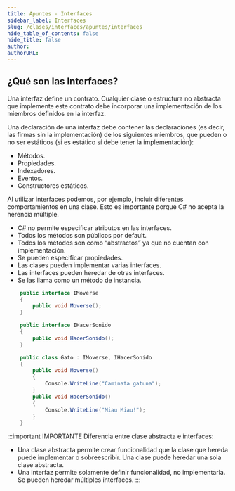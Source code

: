 ```yaml
---
title: Apuntes - Interfaces
sidebar_label: Interfaces
slug: /clases/interfaces/apuntes/interfaces
hide_table_of_contents: false
hide_title: false
author: 
authorURL: 
---
```

## ¿Qué son las Interfaces?
Una interfaz define un contrato. Cualquier clase o estructura no abstracta que implemente este contrato debe incorporar una implementación de los miembros definidos en la interfaz. 

Una declaración de una interfaz debe contener las declaraciones (es decir, las firmas sin la implementación) de los siguientes miembros, que pueden o no ser estáticos (si es estático sí debe tener la implementación):

+ Métodos.
+ Propiedades.
+ Indexadores.
+ Eventos.
+ Constructores estáticos.

Al utilizar interfaces podemos, por ejemplo, incluir diferentes comportamientos en una clase. Esto es importante porque C# no acepta la herencia múltiple.

+ C# no permite especificar atributos en las interfaces.
+ Todos los métodos son públicos por default.
+ Todos los métodos son como “abstractos” ya que no cuentan con implementación. 
+ Se pueden especificar propiedades.
+ Las clases pueden implementar varias interfaces.
+ Las interfaces pueden heredar de otras interfaces.
+ Se las llama como un método de instancia.

```csharp
    public interface IMoverse
    {
        public void Moverse();
    }
```

```csharp
    public interface IHacerSonido
    {
        public void HacerSonido();
    }
```

```csharp
    public class Gato : IMoverse, IHacerSonido
    {
        public void Moverse() 
        {
            Console.WriteLine("Caminata gatuna");
        }
        public void HacerSonido() 
        {
            Console.WriteLine("Miau Miau!");
        }
    }
```


:::important IMPORTANTE
Diferencia entre clase abstracta e interfaces:
+ Una clase abstracta permite crear funcionalidad que la clase que hereda puede implementar o sobreescribir. Una clase puede heredar una sola clase abstracta.
+ Una interfaz permite solamente definir funcionalidad, no implementarla. Se pueden heredar múltiples interfaces.
:::